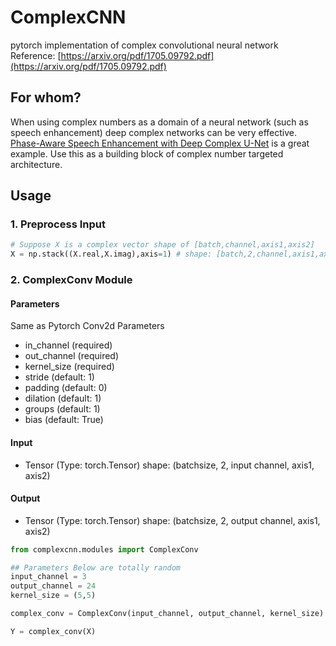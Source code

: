 # ComplexCNN
pytorch implementation of complex convolutional neural network
Reference: [https://arxiv.org/pdf/1705.09792.pdf](https://arxiv.org/pdf/1705.09792.pdf)

## For whom?
When using complex numbers as a domain of a neural network (such as speech enhancement) deep complex networks can be very effective. <br>
[Phase-Aware Speech Enhancement with Deep Complex U-Net](https://openreview.net/forum?id=SkeRTsAcYm) is a great example. Use this as a building block of complex number targeted architecture.

## Usage
### 1. Preprocess Input
```python
# Suppose X is a complex vector shape of [batch,channel,axis1,axis2]
X = np.stack((X.real,X.imag),axis=1) # shape: [batch,2,channel,axis1,axis2]
```

### 2. ComplexConv Module
#### Parameters
Same as Pytorch Conv2d Parameters

- in_channel (required)
- out_channel (required)
- kernel_size (required)
- stride (default: 1)
- padding (default: 0)
- dilation (default: 1)
- groups (default: 1)
- bias (default: True)

#### Input

- Tensor (Type: torch.Tensor) shape: (batchsize, 2, input channel, axis1, axis2)

#### Output

- Tensor (Type: torch.Tensor) shape: (batchsize, 2, output channel, axis1, axis2)

```python
from complexcnn.modules import ComplexConv

## Parameters Below are totally random
input_channel = 3
output_channel = 24
kernel_size = (5,5)

complex_conv = ComplexConv(input_channel, output_channel, kernel_size)

Y = complex_conv(X)
```